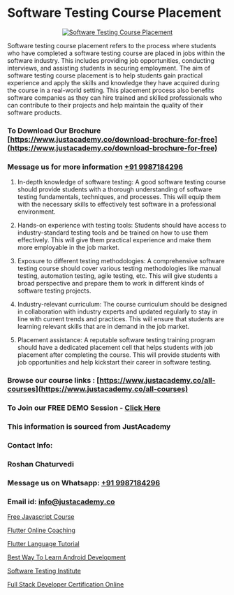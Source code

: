 # Software Testing Course Placement

<p align="center">
  <a href="https://justacademy.co/program-detail/software-testing">
    <img src="https://justacademy.co/storage2/program_images/1704700438.webp" alt="Software Testing Course Placement">
  </a>
</p>


Software testing course placement refers to the process where students who have completed a software testing course are placed in jobs within the software industry. This includes providing job opportunities, conducting interviews, and assisting students in securing employment. The aim of software testing course placement is to help students gain practical experience and apply the skills and knowledge they have acquired during the course in a real-world setting. This placement process also benefits software companies as they can hire trained and skilled professionals who can contribute to their projects and help maintain the quality of their software products.
### To Download Our Brochure [https://www.justacademy.co/download-brochure-for-free](https://www.justacademy.co/download-brochure-for-free)
### Message us for more information [+91 9987184296](https://api.whatsapp.com/send?phone=919987184296)
1) In-depth knowledge of software testing: A good software testing course should provide students with a thorough understanding of software testing fundamentals, techniques, and processes. This will equip them with the necessary skills to effectively test software in a professional environment.

2) Hands-on experience with testing tools: Students should have access to industry-standard testing tools and be trained on how to use them effectively. This will give them practical experience and make them more employable in the job market.

3) Exposure to different testing methodologies: A comprehensive software testing course should cover various testing methodologies like manual testing, automation testing, agile testing, etc. This will give students a broad perspective and prepare them to work in different kinds of software testing projects.

4) Industry-relevant curriculum: The course curriculum should be designed in collaboration with industry experts and updated regularly to stay in line with current trends and practices. This will ensure that students are learning relevant skills that are in demand in the job market.

5) Placement assistance: A reputable software testing training program should have a dedicated placement cell that helps students with job placement after completing the course. This will provide students with job opportunities and help kickstart their career in software testing.

### Browse our course links : [https://www.justacademy.co/all-courses](https://www.justacademy.co/all-courses) 
### To Join our FREE DEMO Session - [Click Here](https://www.justacademy.co/register-for-course-demo)


### This information is sourced from JustAcademy
### Contact Info:
### Roshan Chaturvedi
### Message us on Whatsapp: [+91 9987184296](https://api.whatsapp.com/send?phone=919987184296)
### Email id: [info@justacademy.co](mailto:info@justacademy.co)
                
[Free Javascript Course](https://www.linkedin.com/pulse/free-javascript-course-justacademy-ahmedabad-wkzmc?trackingId=a3aVYx95gMgWuqX76Lr3bA%3D%3D&lipi=urn%3Ali%3Apage%3Ad_flagship3_company_admin%3BG0jd%2Fn72TAC0suNcPZMgHQ%3D%3D)

[Flutter Online Coaching](https://www.linkedin.com/pulse/flutter-online-coaching-justacademy-hyderabad-dtnlc/)

[Flutter Language Tutorial](https://medium.com/@justacademytraining/flutter-language-tutorial-cc6442459ce1?postPublishedType=initial)

[Best Way To Learn Android Development](https://medium.com/@shivamja27/best-way-to-learn-android-development-32e0bd9a1ef2)

[Software Testing Institute](https://justacademyin.github.io/justacademy/Software-Testing-Institute)

[Full Stack Developer Certification Online](https://justacademyin.github.io/Articles/Full-Stack-Developer-Certification-Online)

